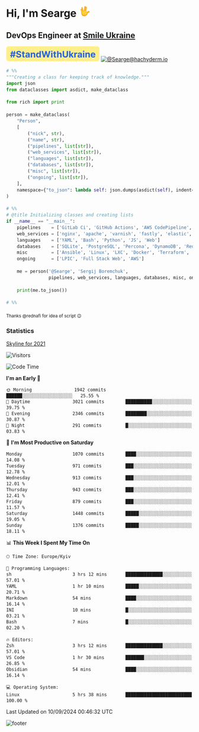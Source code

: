 # Hi, I'm Searge <img src="images/vulcan.webp" style="display: inline-block; margin: 0; height: 2rem" alt="Vulcan salute" />

## DevOps Engineer at [Smile Ukraine](https://smile-ukraine.com/en)

[![Stand With Ukraine](https://raw.githubusercontent.com/vshymanskyy/StandWithUkraine/main/badges/StandWithUkraine.svg)](https://stand-with-ukraine.pp.ua)
<a rel="me" href="https://hachyderm.io/@Searge">![@Searge@hachyderm.io](https://img.shields.io/badge/-@Searge-%232B90D9?logo=mastodon&logoColor=white)</a>

```python
# %%
"""Creating a class for keeping track of knowledge."""
import json
from dataclasses import asdict, make_dataclass

from rich import print

person = make_dataclass(
    "Person",
    [
        ("nick", str),
        ("name", str),
        ("pipelines", list[str]),
        ("web_services", list[str]),
        ("languages", list[str]),
        ("databases", list[str]),
        ("misc", list[str]),
        ("ongoing", list[str]),
    ],
    namespace={"to_json": lambda self: json.dumps(asdict(self), indent=4)},
)

# %%
# @title Initializing classes and creating lists
if __name__ == "__main__":
    pipelines    = ['GitLab Ci', 'GitHub Actions', 'AWS CodePipeline', 'Jenkins']
    web_services = ['nginx', 'apache', 'varnish', 'fastly', 'elastic', 'solr']
    languages    = ['YAML', 'Bash', 'Python', 'JS', 'Web']
    databases    = ['SQLite', 'PostgreSQL', 'Percona', 'DynamoDB', 'Redis']
    misc         = ['Ansible', 'Linux', 'LXC', 'Docker', 'Terraform', 'AWS']
    ongoing      = ['LPIC', 'Full Stack Web', 'AWS']

    me = person('@Searge', 'Sergij Boremchuk',
                pipelines, web_services, languages, databases, misc, ongoing)

    print(me.to_json())

# %%

```

<sub>Thanks @rednafi for idea of script :wink:</sub>

### Statistics

[Skyline for 2021](https://skyline.github.com/Searge/2021)

![Visitors](https://komarev.com/ghpvc/?username=searge&label=Profile%20views&color=0e75b6&style=flat) 
<!--START_SECTION:waka-->
![Code Time](http://img.shields.io/badge/Code%20Time-2%2C750%20hrs%208%20mins-blue)

**I'm an Early 🐤** 

```text
🌞 Morning                1942 commits        ██████░░░░░░░░░░░░░░░░░░░   25.55 % 
🌆 Daytime                3021 commits        ██████████░░░░░░░░░░░░░░░   39.75 % 
🌃 Evening                2346 commits        ████████░░░░░░░░░░░░░░░░░   30.87 % 
🌙 Night                  291 commits         █░░░░░░░░░░░░░░░░░░░░░░░░   03.83 % 
```
📅 **I'm Most Productive on Saturday** 

```text
Monday                   1070 commits        ████░░░░░░░░░░░░░░░░░░░░░   14.08 % 
Tuesday                  971 commits         ███░░░░░░░░░░░░░░░░░░░░░░   12.78 % 
Wednesday                913 commits         ███░░░░░░░░░░░░░░░░░░░░░░   12.01 % 
Thursday                 943 commits         ███░░░░░░░░░░░░░░░░░░░░░░   12.41 % 
Friday                   879 commits         ███░░░░░░░░░░░░░░░░░░░░░░   11.57 % 
Saturday                 1448 commits        █████░░░░░░░░░░░░░░░░░░░░   19.05 % 
Sunday                   1376 commits        █████░░░░░░░░░░░░░░░░░░░░   18.11 % 
```


📊 **This Week I Spent My Time On** 

```text
🕑︎ Time Zone: Europe/Kyiv

💬 Programming Languages: 
sh                       3 hrs 12 mins       ██████████████░░░░░░░░░░░   57.01 % 
YAML                     1 hr 10 mins        █████░░░░░░░░░░░░░░░░░░░░   20.71 % 
Markdown                 54 mins             ████░░░░░░░░░░░░░░░░░░░░░   16.14 % 
INI                      10 mins             █░░░░░░░░░░░░░░░░░░░░░░░░   03.21 % 
Bash                     7 mins              █░░░░░░░░░░░░░░░░░░░░░░░░   02.20 % 

🔥 Editors: 
Zsh                      3 hrs 12 mins       ██████████████░░░░░░░░░░░   57.01 % 
VS Code                  1 hr 30 mins        ███████░░░░░░░░░░░░░░░░░░   26.85 % 
Obsidian                 54 mins             ████░░░░░░░░░░░░░░░░░░░░░   16.14 % 

💻 Operating System: 
Linux                    5 hrs 38 mins       █████████████████████████   100.00 % 
```


 Last Updated on 10/09/2024 00:46:32 UTC
<!--END_SECTION:waka-->

![footer](https://capsule-render.vercel.app/api?type=waving&color=gradient&customColorList=14,21&height=82&section=footer)
